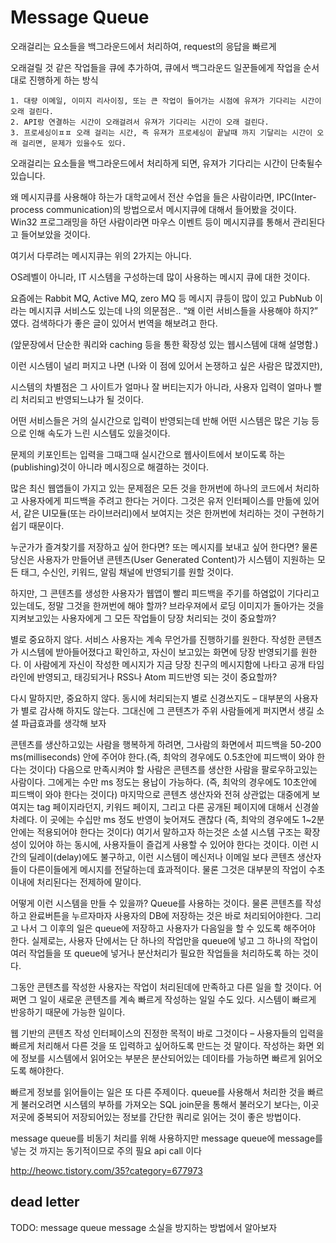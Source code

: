 # Message Queue

오래걸리는 요소들을 백그라운드에서 처리하여, request의 응답을 빠르게

오래걸릴 것 같은 작업들을 큐에 추가하여, 큐에서 백그라운드 일꾼들에게 작업을 순서대로 진행하게 하는 방식

    1. 대량 이메일, 이미지 리사이징, 또는 큰 작업이 들어가는 시점에 유져가 기다리는 시간이 오래 걸린다.
    2. API랑 연결하는 시간이 오래걸려서 유져가 기다리는 시간이 오래 걸린다.
    3. 프로세싱이ㅍㅍ 오래 걸리는 시간, 즉 유져가 프로세싱이 끝날때 까지 기달리는 시간이 오래 걸리면, 문제가 있을수도 있다.

오래걸리는 요소들을 백그라운드에서 처리하게 되면, 유져가 기다리는 시간이 단축뒬수 있습니다. 





왜 메시지큐를 사용해야 하는가
대학교에서 전산 수업을 들은 사람이라면, IPC(Inter-process communication)의 방법으로서 메시지큐에 대해서 들어봤을 것이다. 
Win32 프로그래밍을 하던 사람이라면 마우스 이벤트 등이 메시지큐를 통해서 관리된다고 들어보았을 것이다.




여기서 다루려는 메시지큐는 위의 2가지는 아니다. 

OS레벨이 아니라, IT 시스템을 구성하는데 많이 사용하는 메시지 큐에 대한 것이다. 

요즘에는 Rabbit MQ, Active MQ, zero MQ 등 메시지 큐등이 많이 있고 PubNub 이라는 메시지큐 서비스도 있는데 나의 의문점은.. “왜 이런 서비스들을 사용해야 하지?” 였다. 검색하다가 좋은 글이 있어서 번역을 해보려고 한다.





(앞문장에서 단순한 쿼리와 caching 등을 통한 확장성 있는 웹시스템에 대해 설명함.) 

이런 시스템이 널리 퍼지고 나면 (나와 이 점에 있어서 논쟁하고 싶은 사람은 많겠지만), 

시스템의 차별점은 그 사이트가 얼마나 잘 버티는지가 아니라, 사용자 입력이 얼마나 빨리 처리되고 반영되느냐가 될 것이다.

어떤 서비스들은 거의 실시간으로 입력이 반영되는데 반해 어떤 시스템은 많은 기능 등으로 인해 속도가 느린 시스템도 있을것이다. 

문제의 키포인트는 입력을 그때그때 실시간으로 웹사이트에서 보이도록 하는(publishing)것이 아니라 메시징으로 해결하는 것이다.







많은 최신 웹앱들이 가지고 있는 문제점은 모든 것을 한꺼번에 하나의 코드에서 처리하고 사용자에게 피드백을 주려고 한다는 거이다. 
그것은 유저 인터페이스를 만듦에 있어서, 같은 UI모듈(또는 라이브러리)에서 보여지는 것은 한꺼번에 처리하는 것이 구현하기 쉽기 때문이다.

누군가가 즐겨찾기를 저장하고 싶어 한다면? 또는 메시지를 보내고 싶어 한다면? 물론 당신은 사용자가 만들어낸 콘텐츠(User Generated Content)가 시스템이 지원하는 모든 태그, 수신인, 키워드, 알림 채널에 반영되기를 원할 것이다.

하지만, 그 콘텐츠를 생성한 사용자가 웹앱이 빨리 피드백을 주기를 하염없이 기다리고 있는데도, 정말 그것을 한꺼번에 해야 할까? 브라우져에서 로딩 이미지가 돌아가는 것을 지켜보고있는 사용자에게 그 모든 작업들이 당장 처리되는 것이 중요할까?

별로 중요하지 않다. 서비스 사용자는 계속 무언가를 진행하기를 원한다. 작성한 콘텐츠가 시스템에 받아들어졌다고 확인하고, 자신이 보고있는 화면에 당장 반영되기를 원한다. 이 사람에게 자신이 작성한 메시지가 지금 당장 친구의 메시지함에 나타고 공개 타임라인에 반영되고, 태깅되거나 RSS나 Atom 피드반영 되는 것이 중요할까?

다시 말하지만, 중요하지 않다. 동시에 처리되는지 별로 신경쓰지도 – 대부분의 사용자가 별로 감사해 하지도 않는다. 그대신에 그 콘텐츠가 주위 사람들에게 퍼지면서 생길 소셜 파급효과를 생각해 보자

콘텐츠를 생산하고있는 사람을 행복하게 하려면, 그사람의 화면에서 피드백을 50-200 ms(milliseconds) 안에 주어야 한다.(즉, 최악의 경우에도 0.5초안에 피드백이 와야 한다는 것이다)
다음으로 만족시켜야 할 사람은 콘텐츠를 생산한 사람을 팔로우하고있는 사람이다. 그에게는 수만 ms 정도는 용납이 가능하다. (즉, 최악의 경우에도 10초안에 피드백이 와야 한다는 것이다)
마지막으로 콘텐츠 생산자와 전혀 상관없는 대중에게 보여지는 tag 페이지라던지, 키워드 페이지, 그리고 다른 공개된 페이지에 대해서 신경쓸 차례다. 이 곳에는 수십만 ms 정도 반영이 늦어져도 괜찮다 (즉, 최악의 경우에도 1~2분 안에는 적용되어야 한다는 것이다)
여기서 말하고자 하는것은 소셜 시스템 구조는 확장성이 있어야 하는 동시에, 사용자들이 즐겁게 사용할 수 있어야 한다는 것이다. 이런 시간의 딜레이(delay)에도 불구하고, 이런 시스템이 메신저나 이메일 보다 콘텐츠 생산자들이 다른이들에게 메시지를 전달하는데 효과적이다. 물론 그것은 대부분의 작업이 수초 이내에 처리된다는 전제하에 말이다.

어떻게 이런 시스템을 만들 수 있을까? Queue를 사용하는 것이다. 물론 콘텐츠를 작성하고 완료버튼을 누르자마자 사용자의 DB에 저장하는 것은 바로 처리되어야한다. 그리고 나서 그 이후의 일은 queue에 저장하고 사용자가 다음일을 할 수 있도록 해주어야 한다. 실제로는, 사용자 단에서는 단 하나의 작업만을 queue에 넣고 그 하나의 작업이 여러 작업들을 또 queue에 넣거나 분산처리가 필요한 작업들을 처리하도록 하는 것이다.

그동안 콘텐츠를 작성한 사용자는 작업이 처리된데에 만족하고 다른 일을 할 것이다. 어쩌면 그 일이 새로운 콘텐츠를 계속 빠르게 작성하는 일일 수도 있다. 시스템이 빠르게 반응하기 때문에 가능한 일이다.

웹 기반의 콘텐츠 작성 인터페이스의 진정한 목적이 바로 그것이다 – 사용자들의 입력을 빠르게 처리해서 다른 것을 또 입력하고 싶어하도록 만드는 것 말이다. 작성하는 화면 외에 정보를 시스템에서 읽어오는 부분은 분산되어있는 데이타를 가능하면 빠르게 읽어오도록 해야한다.

빠르게 정보를 읽어들이는 일은 또 다른 주제이다. queue를 사용해서 처리한 것을 빠르게 불러오려면 시스템의 부하를 가져오는 SQL join문을 통해서 불러오기 보다는, 이곳 저곳에 중복되어 저장되어있는 정보를 간단한 쿼리로 읽어는 것이 좋은 방법이다.




















message queue를 비동기 처리를 위해 사용하지만
message queue에 message를 넣는 것 까지는 동기적이므로 주의 필요
    api call 이다





http://heowc.tistory.com/35?category=677973







## dead letter
TODO: message queue message 소실을 방지하는 방법에서 알아보자


